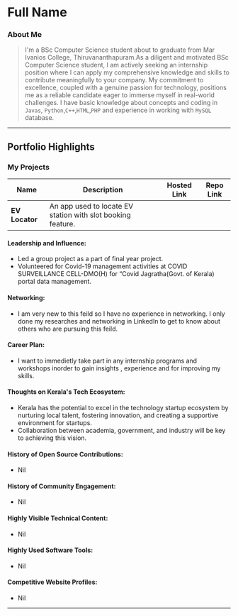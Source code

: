 # Full Name 

### About Me

> I'm a BSc Computer Science student about to graduate from Mar Ivanios College, Thiruvananthapuram.As a diligent and motivated BSc Computer Science student, I am actively seeking an internship position where I can apply my comprehensive knowledge and skills to contribute meaningfully to your company. My commitment to excellence, coupled with a genuine passion for technology, positions me as a reliable candidate eager to immerse myself in real-world challenges. I have basic knowledge about concepts and coding in `Javas`, `Python`,`C++`,`HTML`,`PHP` and experience in working with `MySQL` database.
---
## Portfolio Highlights

### My Projects

| Name                | Description                                                               | Hosted Link                              | Repo Link                                                      |
|---------------------|---------------------------------------------------------------------------|------------------------------------------|----------------------------------------------------------------|
| **EV Locator**      | An app used to locate EV station with slot booking feature.               |                                          |                                                                |

#### Leadership and Influence:

- Led a group project as a part of final year project.
- Volunteered for Covid-19 management activities at COVID SURVEILLANCE CELL-DMO(H) for “Covid Jagratha(Govt. of Kerala) portal data management.

#### Networking:

- I am very new to this feild so I have no experience in networking. I only done my researches and networking in LinkedIn to get to know about others who are pursuing this feild.

#### Career Plan:

- I want to immedietly take part in any internship programs and workshops inorder to gain insights , experience and for improving my skills.

#### Thoughts on Kerala's Tech Ecosystem:

- Kerala has the potential to excel in the technology startup ecosystem by nurturing local talent, fostering innovation, and creating a supportive environment for startups.
- Collaboration between academia, government, and industry will be key to achieving this vision.

#### History of Open Source Contributions:

- Nil

#### History of Community Engagement:

-  Nil
#### Highly Visible Technical Content:

- Nil

#### Highly Used Software Tools:

- Nil

#### Competitive Website Profiles:

- Nil





---

